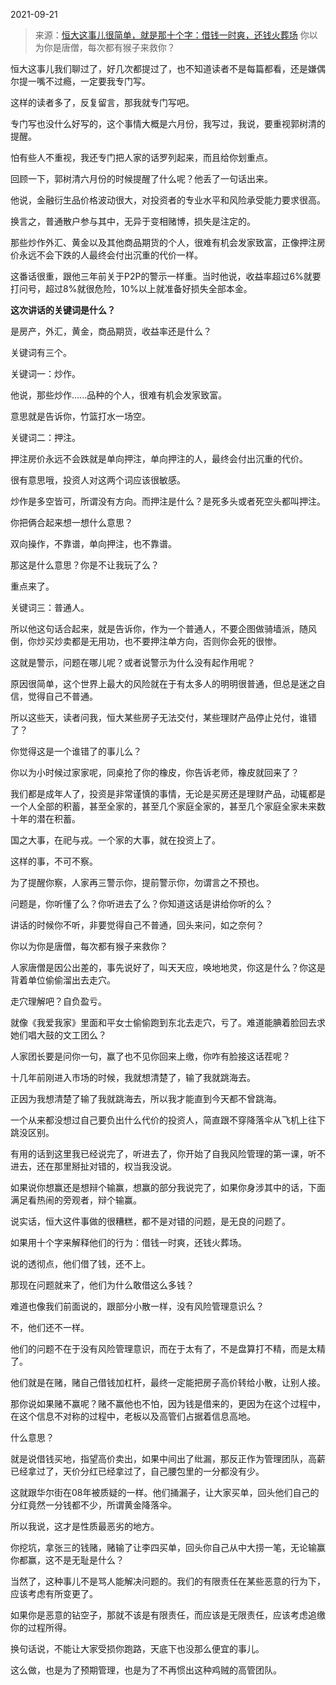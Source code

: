 2021-09-21

> 来源：[恒大这事儿很简单，就是那十个字：借钱一时爽，还钱火葬场](http://mp.weixin.qq.com/s?__biz=MzU0MjYwNDU2Mw==&mid=2247501115&idx=1&sn=56ab2cd872b9c9334f23bdacd5f46171&chksm=fb1aa947cc6d205170cac87072c82b0b14a66f2f803230d49119091a7adf8b51edc263c7bd13&scene=27#wechat_redirect)
> 你以为你是唐僧，每次都有猴子来救你？

恒大这事儿我们聊过了，好几次都提过了，也不知道读者不是每篇都看，还是嫌偶尔提一嘴不过瘾，一定要我专门写。  

  

这样的读者多了，反复留言，那我就专门写吧。  

  

专门写也没什么好写的，这个事情大概是六月份，我写过，我说，要重视郭树清的提醒。  

  

怕有些人不重视，我还专门把人家的话罗列起来，而且给你划重点。  

  

回顾一下，郭树清六月份的时候提醒了什么呢？他丢了一句话出来。  

  

他说，金融衍生品价格波动很大，对投资者的专业水平和风险承受能力要求很高。

  

换言之，普通散户参与其中，无异于变相赌博，损失是注定的。

  

那些炒作外汇、黄金以及其他商品期货的个人，很难有机会发家致富，正像押注房价永远不会下跌的人最终会付出沉重的代价一样。

  

这番话很重，跟他三年前关于P2P的警示一样重。当时他说，收益率超过6%就要打问号，超过8%就很危险，10%以上就准备好损失全部本金。

  

 **这次讲话的关键词是什么？**

  

是房产，外汇，黄金，商品期货，收益率还是什么？

  

关键词有三个。

  

关键词一：炒作。

  

他说，那些炒作......品种的个人，很难有机会发家致富。

  

意思就是告诉你，竹篮打水一场空。

  

关键词二：押注。  

  

押注房价永远不会跌就是单向押注，单向押注的人，最终会付出沉重的代价。  

  

很有意思哦，投资人对这两个词应该很敏感。  

  

炒作是多空皆可，所谓没有方向。而押注是什么？是死多头或者死空头都叫押注。

  

你把俩合起来想一想什么意思？

  

双向操作，不靠谱，单向押注，也不靠谱。  

  

那这是什么意思？你是不让我玩了么？  

  

重点来了。  

  

关键词三：普通人。

  

所以他这句话合起来，就是告诉你，作为一个普通人，不要企图做骑墙派，随风倒，你炒买炒卖都是无用功，也不要押注单方向，否则你会死的很惨。

  

这就是警示，问题在哪儿呢？或者说警示为什么没有起作用呢？

  

原因很简单，这个世界上最大的风险就在于有太多人的明明很普通，但总是迷之自信，觉得自己不普通。

  

所以这些天，读者问我，恒大某些房子无法交付，某些理财产品停止兑付，谁错了？

  

你觉得这是一个谁错了的事儿么？  

  

你以为小时候过家家呢，同桌抢了你的橡皮，你告诉老师，橡皮就回来了？  

  

我们都是成年人了，投资是非常谨慎的事情，无论是买房还是理财产品，动辄都是一个人全部的积蓄，甚至全家的，甚至几个家庭全家的，甚至几个家庭全家未来数十年的潜在积蓄。

  

国之大事，在祀与戎。一个家的大事，就在投资上了。  

  

这样的事，不可不察。

  

为了提醒你察，人家再三警示你，提前警示你，勿谓言之不预也。

  

问题是，你听懂了么？你听进去了么？你知道这话是讲给你听的么？

  

讲话的时候你不听，非要觉得自己不普通，回头来问，如之奈何？  

  

你以为你是唐僧，每次都有猴子来救你？

  

人家唐僧是因公出差的，事先说好了，叫天天应，唤地地灵，你这是什么？你这是背着单位偷偷溜出去走穴。  

  

走穴理解吧？自负盈亏。

  

就像《我爱我家》里面和平女士偷偷跑到东北去走穴，亏了。难道能腆着脸回去求她们唱大鼓的文工团么？

  

人家团长要是问你一句，赢了也不见你回来上缴，你咋有脸接这话茬呢？  

  

十几年前刚进入市场的时候，我就想清楚了，输了我就跳海去。  

  

正因为我想清楚了输了我就跳海去，所以我才能直到今天都不曾跳海。

  

一个从来都没想过自己要负出什么代价的投资人，简直跟不穿降落伞从飞机上往下跳没区别。  

  

有用的话到这里我已经说完了，听进去了，你开始了自我风险管理的第一课，听不进去，还在那里掰扯对错的，权当我没说。

  

如果说你想赢还是想辩个输赢，想赢的部分我说完了，如果你身涉其中的话，下面满足看热闹的旁观者，辩个输赢。

  

说实话，恒大这件事做的很糟糕，都不是对错的问题，是无良的问题了。

  

如果用十个字来解释他们的行为：借钱一时爽，还钱火葬场。

  

说的透彻点，他们借了钱，还不上。

  

那现在问题就来了，他们为什么敢借这么多钱？

  

难道也像我们前面说的，跟部分小散一样，没有风险管理意识么？

  

不，他们还不一样。

  

他们的问题不在于没有风险管理意识，而在于太有了，不是盘算打不精，而是太精了。

  

他们就是在赌，赌自己借钱加杠杆，最终一定能把房子高价转给小散，让别人接。

  

那你说如果赌不赢呢？赌不赢他也不怕，因为钱是借来的，更因为在这个过程中，在这个信息不对称的过程中，老板以及高管们占据着信息高地。

  

什么意思？

  

就是说借钱买地，指望高价卖出，如果中间出了纰漏，那反正作为管理团队，高薪已经拿过了，天价分红已经拿过了，自己腰包里的一分都没有少。

  

这就跟华尔街在08年被质疑的一样。他们捅漏子，让大家买单，回头他们自己的分红竟然一分钱都不少，所谓黄金降落伞。

  

所以我说，这才是性质最恶劣的地方。

  

你挖坑，拿张三的钱赌，赌输了让李四买单，回头你自己从中大捞一笔，无论输赢你都赢，这不是无耻是什么？

  

当然了，这种事儿不是骂人能解决问题的。我们的有限责任在某些恶意的行为下，应该考虑有所变更了。

  

如果你是恶意的钻空子，那就不该是有限责任，而应该是无限责任，应该考虑追缴你的过程所得。

  

换句话说，不能让大家受损你跑路，天底下也没那么便宜的事儿。

  

这么做，也是为了预期管理，也是为了不再惯出这种鸡贼的高管团队。

